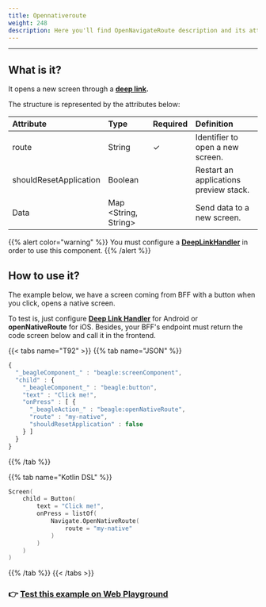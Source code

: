 ```yaml
---
title: Opennativeroute
weight: 248
description: Here you'll find OpenNavigateRoute description and its attributes.
---
```


---

## What is it?

It opens a new screen through a [**deep link**](../../../resources/customization/beagle-for-android/deep-link-handler.md)**.​**

The structure is represented by the attributes below:

| **Attribute** | **Type** | Required | **Definition** |
| :--- | :--- | :--- | :--- |
| route | String |    ✓ | Identifier to open a new screen. |
| shouldResetApplication | Boolean |  | Restart an applications preview stack. |
| Data | Map &lt;String, String&gt; |  | Send data to a new screen. |

{{% alert color="warning" %}}
You must configure a [**DeepLinkHandler**](../../../resources/customization/beagle-for-android/deep-link-handler.md) in order to use this component. 
{{% /alert %}}

## How to use it?

The example below, we have a screen coming from BFF with a button when you click, opens a native screen. 

To test is, just configure [**Deep Link Handler**](../../../resources/customization/beagle-for-android/deep-link-handler.md) for Android or **openNativeRoute** for iOS. Besides, your BFF's endpoint must return the code screen below and call it in the frontend. 

{{< tabs name="T92" >}}
{{% tab name="JSON" %}}
```javascript
{
  "_beagleComponent_" : "beagle:screenComponent",
  "child" : {
    "_beagleComponent_" : "beagle:button",
    "text" : "Click me!",
    "onPress" : [ {
      "_beagleAction_" : "beagle:openNativeRoute",
      "route" : "my-native",
      "shouldResetApplication" : false
    } ]
  }
}
```
{{% /tab %}}

{{% tab name="Kotlin DSL" %}}
```kotlin
Screen(
    child = Button(
        text = "Click me!",
        onPress = listOf(
            Navigate.OpenNativeRoute(
                route = "my-native"
            )
        )
    )
)
```
{{% /tab %}}
{{< /tabs >}}

### 👉 [Test this example on Web Playground](https://beagle-playground.netlify.app/#/demo/default-components/button.json)
